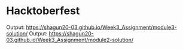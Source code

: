 # Hacktoberfest
Output: https://shagun20-03.github.io/Week3_Assignment/module3-solution/
Output: https://shagun20-03.github.io/Week3_Assignment/module2-solution/
